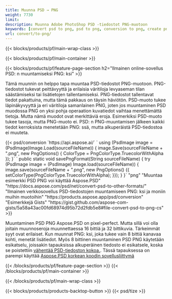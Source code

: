 ```yaml
---
title: Muunna PSD → PNG
weight: 7730
limit: 
description: Muunna Adobe PhotoShop PSD -tiedostot PNG-muotoon
keywords: [convert psd to png, psd to png, conversion to png, create png from psd, print psd as png]
url: convert/to-png/
---
```


{{< blocks/products/pf/main-wrap-class >}}

{{< blocks/products/pf/main-container >}}

{{< blocks/products/pf/feature-page-section h2="Ilmainen online-sovellus PSD: n muuntamiseksi PNG: ksi" >}}
<p>Tämä muunnin on helppo tapa muuntaa PSD-tiedostot PNG-muotoon. PNG-tiedostot tukevat peittävyyttä ja erilaisia väritiloja levyaseman tilan säästämiseksi tai lisätietojen tallentamiseksi. PNG-tiedostot tallentavat tiedot pakattuina, mutta tämä pakkaus on täysin häviötön. PSD-muoto tukee läpinäkyvyyttä ja eri väritiloja samanlainen PNG, joten jos muuntaminen PSD muodossa PNG on yksi pohja operaation kuvatiedot vaihtaa menettämättä tietoja. Mutta nämä muodot ovat merkittäviä eroja. Esimerkiksi PSD-muoto tukee tasoja, mutta PNG-muoto ei. PSD: n PNG-muuntamisen jälkeen kaikki tiedot kerroksista menetetään PNG: ssä, mutta alkuperäistä PSD-tiedostoa ei muuteta.</p>
{{< psd/conversion `https://api.aspose.ai/` 
`    using (PsdImage image = (PsdImage)Image.Load(sourceFileName))
    {
        image.Save(sourceFileName + ".png",  new PngOptions() {  ColorType = PngColorType.TruecolorWithAlpha });
    }` 
	`    public static void savePngFormat(String sourceFileName) {
        try (PsdImage image = (PsdImage) Image.load(sourceFileName)) {
            image.save(sourceFileName + ".png", new PngOptions() {{
                setColorType(PngColorType.TruecolorWithAlpha);
            }});
        }
    }` 
	"png" 
"Muuntaa esimerkki PSD PNG voi käyttää Aspose.PSD"  "https://docs.aspose.com/psd/net/convert-psd-to-other-formats/" 
"Ilmainen verkkosovellus PSD-tiedostojen muuntamiseen PNG: ksi ja moniin muihin muotoihin" "https://products.aspose.app/psd/conversion" 
"Esimerkkejä Gists" "https://gist.github.com/aspose-com-gists/5a58a43ac00fd68974d95b72d2fdb5e8#file-convert-psd-to-png-cs" >}}
<p>Muuntaminen PSD PNG Aspose.PSD on pixel-perfect. Mutta sillä voi olla joitain muunnoseroja muunnettaessa 16 bittiä ja 32 bittikuvia. Tärkeimmät syyt ovat erilaiset. Kun muunnat PNG: ksi, joka tukee vain 8 bittiä kanavaa kohti, menetät lisätiedot. Myös 8 bittinen muuntaminen PSD PNG käytetään esikatselu, joissakin tapauksissa alkuperäinen tiedosto ei esikatsele, koska se poistettiin <a href="/psd/reduce-size">vähentää PSD-tiedoston kokoa.</a>. Tässä tapauksessa on parempi käyttää <a href="/psd">Aspose.PSD korkean koodin sovellusliittymä</a></p>
{{< /blocks/products/pf/feature-page-section >}}
{{< /blocks/products/pf/main-container >}}


{{< /blocks/products/pf/main-wrap-class >}}

{{< blocks/products/products-backtop-button >}}
{{< psd/tize >}}
